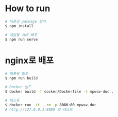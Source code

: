 # How to run
```bash
# 의존성 package 설치
$ npm install

# 개발용 서버 배포
$ npm run serve
```

# nginx로 배포
```bash
# 배포용 빌드
$ npm run build

# Docker 빌드
$ docker build -f docker/Dockerfile -t mpwav-doc .

# 테스트
$ docker run -it --rm -p 8080:80 mpwav-doc 
# http://127.0.0.1:8080 로 테스트
```
